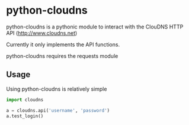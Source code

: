 python-cloudns
==============

python-cloudns is a pythonic module to interact with the ClouDNS HTTP API (http://www.cloudns.net)

Currently it only implements the API functions.

python-cloudns requires the requests module


## Usage

Using python-cloudns is relatively simple

```python
import cloudns

a = cloudns.api('username', 'password')
a.test_login()
```

